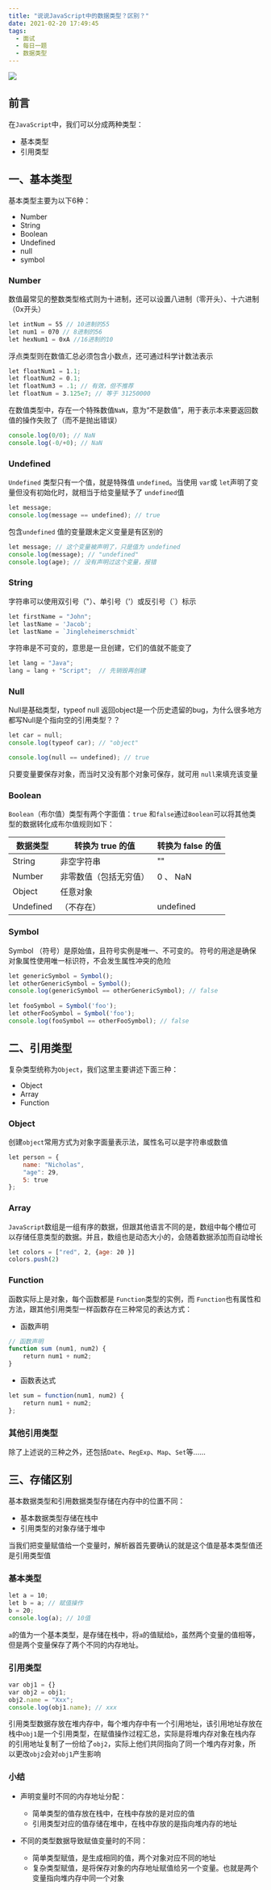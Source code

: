 ```yaml
---
title: "说说JavaScript中的数据类型？区别？"
date: 2021-02-20 17:49:45
tags:
  - 面试
  - 每日一题
  - 数据类型
---
```


<!--banner-pic|sticker|content-img|content-img-half-->
<img class="banner-pic" src="http://oss.slybootslion.com/blog/9e16f6e0531e479193ebcb3719abd6ed.jpeg?x-oss-process=image/auto-orient,1/quality,q_80/watermark,text_c2x5Ym9vdHNsaW9u,color_ffffff,size_40,shadow_70,t_74,x_10,y_10"/>

## 前言

在`JavaScript`中，我们可以分成两种类型：

- 基本类型
- 引用类型

## 一、基本类型

基本类型主要为以下6种：

- Number
- String
- Boolean
- Undefined
- null
- symbol

### Number

数值最常见的整数类型格式则为十进制，还可以设置八进制（零开头）、十六进制（0x开头）

```js
let intNum = 55 // 10进制的55  
let num1 = 070 // 8进制的56  
let hexNum1 = 0xA //16进制的10  
```

浮点类型则在数值汇总必须包含小数点，还可通过科学计数法表示

```js
let floatNum1 = 1.1;  
let floatNum2 = 0.1;  
let floatNum3 = .1; // 有效，但不推荐  
let floatNum = 3.125e7; // 等于 31250000  
```

在数值类型中，存在一个特殊数值`NaN`，意为“不是数值”，用于表示本来要返回数值的操作失败了（而不是抛出错误）

```js
console.log(0/0); // NaN  
console.log(-0/+0); // NaN  
```

### Undefined

`Undefined` 类型只有一个值，就是特殊值 `undefined`。当使用 `var`或 `let`声明了变量但没有初始化时，就相当于给变量赋予了 `undefined`值

```js
let message;  
console.log(message == undefined); // true  
```

包含`undefined` 值的变量跟未定义变量是有区别的

```js
let message; // 这个变量被声明了，只是值为 undefined  
console.log(message); // "undefined"  
console.log(age); // 没有声明过这个变量，报错  
```

### String

字符串可以使用双引号（"）、单引号（'）或反引号（\`）标示

```js
let firstName = "John";  
let lastName = 'Jacob';  
let lastName = `Jingleheimerschmidt`  
```

字符串是不可变的，意思是一旦创建，它们的值就不能变了

```js
let lang = "Java";  
lang = lang + "Script";  // 先销毁再创建  
```

### Null

Null是基础类型，typeof null 返回object是一个历史遗留的bug，为什么很多地方都写Null是个指向空的引用类型？？

```js
let car = null;  
console.log(typeof car); // "object"  
```

```js
console.log(null == undefined); // true  
```

只要变量要保存对象，而当时又没有那个对象可保存，就可用 `null`来填充该变量

### Boolean

`Boolean`（布尔值）类型有两个字面值：`true` 和`false`通过`Boolean`可以将其他类型的数据转化成布尔值规则如下：

| 数据类型  | 转换为 true 的值       | 转换为 false 的值 |
| --------- | ---------------------- | ----------------- |
| String    | 非空字符串             | ""                |
| Number    | 非零数值（包括无穷值） | 0 、 NaN          |
| Object    | 任意对象               |                   |
| Undefined | （不存在）             | undefined         |

<!-- more -->

### Symbol

Symbol （符号）是原始值，且符号实例是唯一、不可变的。
符号的用途是确保对象属性使用唯一标识符，不会发生属性冲突的危险

```js
let genericSymbol = Symbol();  
let otherGenericSymbol = Symbol();  
console.log(genericSymbol == otherGenericSymbol); // false  
  
let fooSymbol = Symbol('foo');  
let otherFooSymbol = Symbol('foo');  
console.log(fooSymbol == otherFooSymbol); // false  
```

## 二、引用类型

复杂类型统称为`Object`，我们这里主要讲述下面三种：

- Object
- Array
- Function

### Object

创建`object`常用方式为对象字面量表示法，属性名可以是字符串或数值

```js
let person = {  
    name: "Nicholas",  
    "age": 29,  
    5: true  
}; 
```

### Array

`JavaScript`数组是一组有序的数据，但跟其他语言不同的是，数组中每个槽位可以存储任意类型的数据。并且，数组也是动态大小的，会随着数据添加而自动增长

```js
let colors = ["red", 2, {age: 20 }]  
colors.push(2)  
```

### Function

函数实际上是对象，每个函数都是 `Function`类型的实例，而 `Function`也有属性和方法，跟其他引用类型一样函数存在三种常见的表达方式：

- 函数声明
```js
// 函数声明  
function sum (num1, num2) {  
    return num1 + num2;  
}  
```

- 函数表达式
```js
let sum = function(num1, num2) {  
    return num1 + num2;  
};  
```

### 其他引用类型

除了上述说的三种之外，还包括`Date`、`RegExp`、`Map`、`Set`等......

## 三、存储区别

基本数据类型和引用数据类型存储在内存中的位置不同：
- 基本数据类型存储在栈中
- 引用类型的对象存储于堆中

当我们把变量赋值给一个变量时，解析器首先要确认的就是这个值是基本类型值还是引用类型值

### 基本类型

```js
let a = 10;  
let b = a; // 赋值操作  
b = 20;  
console.log(a); // 10值  
```

`a`的值为一个基本类型，是存储在栈中，将`a`的值赋给`b`，虽然两个变量的值相等，但是两个变量保存了两个不同的内存地址。

### 引用类型

```js
var obj1 = {}  
var obj2 = obj1;  
obj2.name = "Xxx";  
console.log(obj1.name); // xxx  
```

引用类型数据存放在堆内存中，每个堆内存中有一个引用地址，该引用地址存放在栈中`obj1`是一个引用类型，在赋值操作过程汇总，实际是将堆内存对象在栈内存的引用地址复制了一份给了`obj2`，实际上他们共同指向了同一个堆内存对象，所以更改`obj2`会对`obj1`产生影响

### 小结

- 声明变量时不同的内存地址分配：
  - 简单类型的值存放在栈中，在栈中存放的是对应的值
  - 引用类型对应的值存储在堆中，在栈中存放的是指向堆内存的地址

- 不同的类型数据导致赋值变量时的不同：
  - 简单类型赋值，是生成相同的值，两个对象对应不同的地址
  - 复杂类型赋值，是将保存对象的内存地址赋值给另一个变量。也就是两个变量指向堆内存中同一个对象
